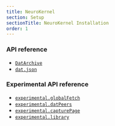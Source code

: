 ```yaml
---
title: NeuroKernel
section: Setup
sectionTitle: NeuroKernel Installation
order: 1
---
```


<style>
  .content h3.heading { font-size: 24px; margin-top 0 !important; }
  .content ul { margin-bottom: 20px; font-size: 16px; }
  .content ul code { font-size: 16px; }
</style>

<h3 class="heading">API reference</h3>
<ul>
  <li>
    <a href="/docs/apis/dat"><code>DatArchive</code></a>
  </li>

  <li>
    <a href="/docs/apis/manifest"><code>dat.json</code></a>
  </li>
</ul>

<h3 class="heading">
  Experimental API reference
  <span class="fa fa-flask"></span>
</h3>

<ul>
  <li>
    <a href="/docs/apis/experimental-globalfetch"><code>experimental.globalFetch</code></a>
  </li>

  <li>
    <a href="/docs/apis/experimental-datpeers"><code>experimental.datPeers</code></a>
  </li>

  <li>
    <a href="/docs/apis/experimental-capturepage"><code>experimental.capturePage</code></a>
  </li>

  <li>
    <a href="/docs/apis/experimental-library"><code>experimental.library</code></a>
  </li>
</ul>
